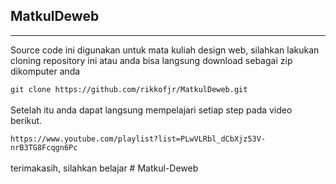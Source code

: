 ## MatkulDeweb
<hr/>
Source code ini digunakan untuk mata kuliah design web, silahkan lakukan cloning repository ini atau anda bisa langsung download sebagai zip dikomputer anda<br/>
<code>
git clone https://github.com/rikkofjr/MatkulDeweb.git
</code>
<br/>
Setelah itu anda dapat langsung mempelajari setiap step pada video berikut.<br/>
<code>
https://www.youtube.com/playlist?list=PLwVLRbl_dCbXjz53V-nrB3TG8Fcqgn6Pc
</code>
<br/>
terimakasih, silahkan belajar
# Matkul-Deweb
